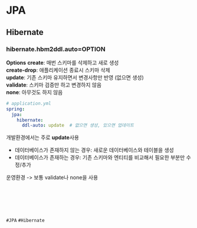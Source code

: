 # JPA

## Hibernate
### hibernate.hbm2ddl.auto=OPTION
**Options**
**create**: 매번 스키마를 삭제하고 새로 생성  
**create-drop**: 애플리케이션 종료시 스키마 삭제  
**update**: 기존 스키마 유지하면서 변경사항만 반영 (없으면 생성)  
**validate**: 스키마 검증만 하고 변경하지 않음  
**none**: 아무것도 하지 않음  

```yaml
# application.yml
spring:
  jpa:
    hibernate:
      ddl-auto: update  # 없으면 생성, 있으면 업데이트
```

개발환경에서는 주로 **update**사용  
- 데이터베이스가 존재하지 않는 경우: 새로운 데이터베이스와 테이블을 생성  
- 데이터베이스가 존재하는 경우: 기존 스키마와 엔티티를 비교해서 필요한 부분만 수정/추가

운영환경 ->  보통 validate나 none을 사용



<br><br>
---
`#JPA` `#Hibernate`